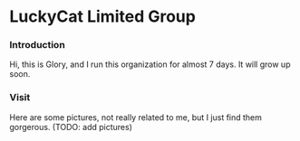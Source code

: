 # LuckyCat Limited Group
### Introduction
Hi, this is Glory, and I run this organization for almost 7 days.
It will grow up soon.
### Visit
Here are some pictures, not really related to me, but I just find them gorgerous.
(TODO: add pictures)